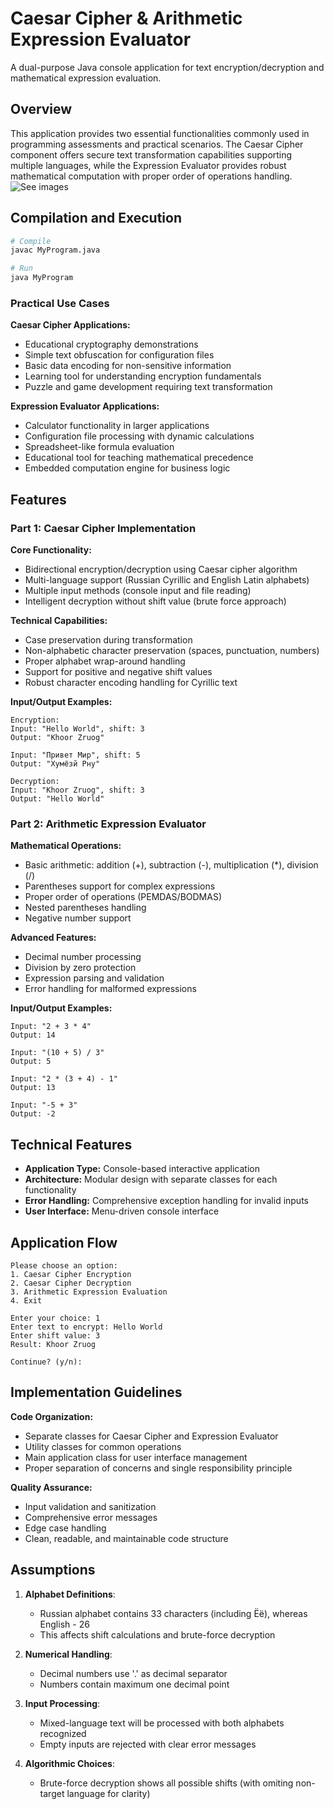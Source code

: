 # Caesar Cipher & Arithmetic Expression Evaluator

A dual-purpose Java console application for text encryption/decryption and mathematical expression evaluation.

## Overview

This application provides two essential functionalities commonly used in programming assessments and practical scenarios. The Caesar Cipher component offers secure text transformation capabilities supporting multiple languages, while the Expression Evaluator provides robust mathematical computation with proper order of operations handling.
![See images](https://claude.ai/public/artifacts/55b4dcae-0112-4f67-a35f-0ac57c8cf715)

## Compilation and Execution

```bash
# Compile
javac MyProgram.java

# Run
java MyProgram
```

### Practical Use Cases

**Caesar Cipher Applications:**
- Educational cryptography demonstrations
- Simple text obfuscation for configuration files
- Basic data encoding for non-sensitive information
- Learning tool for understanding encryption fundamentals
- Puzzle and game development requiring text transformation

**Expression Evaluator Applications:**
- Calculator functionality in larger applications
- Configuration file processing with dynamic calculations
- Spreadsheet-like formula evaluation
- Educational tool for teaching mathematical precedence
- Embedded computation engine for business logic

## Features

### Part 1: Caesar Cipher Implementation

**Core Functionality:**
- Bidirectional encryption/decryption using Caesar cipher algorithm
- Multi-language support (Russian Cyrillic and English Latin alphabets)
- Multiple input methods (console input and file reading)
- Intelligent decryption without shift value (brute force approach)

**Technical Capabilities:**
- Case preservation during transformation
- Non-alphabetic character preservation (spaces, punctuation, numbers)
- Proper alphabet wrap-around handling
- Support for positive and negative shift values
- Robust character encoding handling for Cyrillic text

**Input/Output Examples:**
```
Encryption:
Input: "Hello World", shift: 3
Output: "Khoor Zruog"

Input: "Привет Мир", shift: 5  
Output: "Хумёзй Рну"

Decryption:
Input: "Khoor Zruog", shift: 3
Output: "Hello World"
```

### Part 2: Arithmetic Expression Evaluator

**Mathematical Operations:**
- Basic arithmetic: addition (+), subtraction (-), multiplication (*), division (/)
- Parentheses support for complex expressions
- Proper order of operations (PEMDAS/BODMAS)
- Nested parentheses handling
- Negative number support

**Advanced Features:**
- Decimal number processing
- Division by zero protection
- Expression parsing and validation
- Error handling for malformed expressions

**Input/Output Examples:**
```
Input: "2 + 3 * 4"
Output: 14

Input: "(10 + 5) / 3"
Output: 5

Input: "2 * (3 + 4) - 1"
Output: 13

Input: "-5 + 3"
Output: -2
```

## Technical Features

- **Application Type:** Console-based interactive application
- **Architecture:** Modular design with separate classes for each functionality
- **Error Handling:** Comprehensive exception handling for invalid inputs
- **User Interface:** Menu-driven console interface

## Application Flow

```
Please choose an option:
1. Caesar Cipher Encryption
2. Caesar Cipher Decryption  
3. Arithmetic Expression Evaluation
4. Exit

Enter your choice: 1
Enter text to encrypt: Hello World
Enter shift value: 3
Result: Khoor Zruog

Continue? (y/n):
```

## Implementation Guidelines

**Code Organization:**
- Separate classes for Caesar Cipher and Expression Evaluator
- Utility classes for common operations
- Main application class for user interface management
- Proper separation of concerns and single responsibility principle

**Quality Assurance:**
- Input validation and sanitization
- Comprehensive error messages
- Edge case handling
- Clean, readable, and maintainable code structure

## Assumptions

1. **Alphabet Definitions**:
   - Russian alphabet contains 33 characters (including Ёё), whereas English - 26
   - This affects shift calculations and brute-force decryption

2. **Numerical Handling**:
   - Decimal numbers use '.' as decimal separator
   - Numbers contain maximum one decimal point

3. **Input Processing**:
   - Mixed-language text will be processed with both alphabets recognized
   - Empty inputs are rejected with clear error messages

4. **Algorithmic Choices**:
   - Brute-force decryption shows all possible shifts (with omiting non-target language for clarity)
